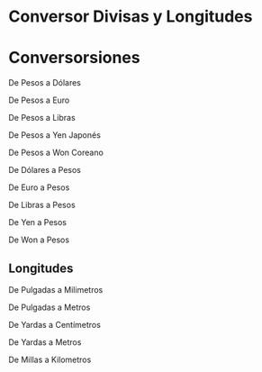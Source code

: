 # Conversor Divisas y Longitudes
<h1>Conversorsiones</h1>
<p>De Pesos a Dólares</p>
<p>De Pesos a Euro</p>
<p>De Pesos a Libras</p>
<p>De Pesos a Yen Japonés</p>
<p>De Pesos a Won Coreano</p>
<p>De Dólares a Pesos</p>
<p>De Euro a Pesos</p>
<p>De Libras a Pesos</p>
<p>De Yen a Pesos</p>
<p>De Won a Pesos</p>
<h2>Longitudes</h2>
<p>De Pulgadas a Milimetros</p>
<p>De Pulgadas a Metros</p>
<p>De Yardas a Centímetros</p>
<p>De Yardas a Metros</p>
<p>De Millas a Kilometros</p>
